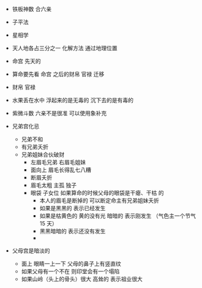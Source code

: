 - 铁板神数 合六亲
- 子平法
- 星相学
- 天人地各占三分之一 化解方法 通过地理位置
- 命宫 先天的
- 算命要先看 命宫 之后的财帛 官禄 迁移
- 财帛 官禄

- 水果丢在水中 浮起来的是无毒的 沉下去的是有毒的
- 紫微斗数 六亲不是很准 可以使用象补充
- 兄弟宫化忌
  - 兄弟不和
  - 有兄弟夭折
  - 兄弟姐妹合伙破财
    - 左眉毛兄弟 右眉毛姐妹
    - 面向上 眉毛长得乱七八糟
    - 断眉夭折
    - 眉毛太粗 主孤 独子
    - 眼袋 子女位 如果算命的时候父母的眼袋是干瘪、干枯 的
      - 本人的眉毛是断掉的 可以断定命主有兄弟姐妹夭折
      - 如果是黑黑的 表示已经发生
      - 如果是枯黄色的 黄的没有光 暗暗的 表示刚发生 （气色主一个节气 15 天）
      - 黑黑暗暗的 表示还没有发生
      -
- 父母宫是暗淡的
  - 面上 眼睛一上一下 父母的鼻子上有竖直纹
  - 如果父母有一个不在 则印堂会有一个塌陷
  - 如果山岭（头上的骨头）很大 高耸的 表示祖业很大
